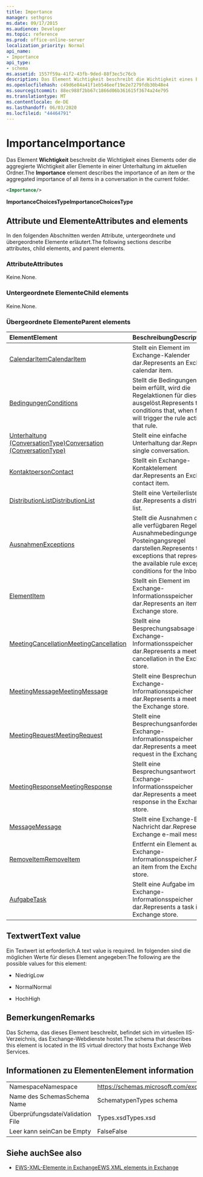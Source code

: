 ```yaml
---
title: Importance
manager: sethgros
ms.date: 09/17/2015
ms.audience: Developer
ms.topic: reference
ms.prod: office-online-server
localization_priority: Normal
api_name:
- Importance
api_type:
- schema
ms.assetid: 1557f59a-41f2-43fb-9ded-88f3ec5c76cb
description: Das Element Wichtigkeit beschreibt die Wichtigkeit eines Elements oder die aggregierte Wichtigkeit aller Elemente in einer Unterhaltung im aktuellen Ordner.
ms.openlocfilehash: c49d6e84a41f1eb546eef19e2e7279fdb30b48e4
ms.sourcegitcommit: 88ec988f2bb67c1866d06b361615f3674a24e795
ms.translationtype: MT
ms.contentlocale: de-DE
ms.lasthandoff: 06/03/2020
ms.locfileid: "44464791"
---
```

# <a name="importance"></a><span data-ttu-id="21f0d-103">Importance</span><span class="sxs-lookup"><span data-stu-id="21f0d-103">Importance</span></span>

<span data-ttu-id="21f0d-104">Das Element **Wichtigkeit** beschreibt die Wichtigkeit eines Elements oder die aggregierte Wichtigkeit aller Elemente in einer Unterhaltung im aktuellen Ordner.</span><span class="sxs-lookup"><span data-stu-id="21f0d-104">The **Importance** element describes the importance of an item or the aggregated importance of all items in a conversation in the current folder.</span></span> 
  
```XML
<Importance/>
```

 <span data-ttu-id="21f0d-105">**ImportanceChoicesType**</span><span class="sxs-lookup"><span data-stu-id="21f0d-105">**ImportanceChoicesType**</span></span>
## <a name="attributes-and-elements"></a><span data-ttu-id="21f0d-106">Attribute und Elemente</span><span class="sxs-lookup"><span data-stu-id="21f0d-106">Attributes and elements</span></span>

<span data-ttu-id="21f0d-107">In den folgenden Abschnitten werden Attribute, untergeordnete und übergeordnete Elemente erläutert.</span><span class="sxs-lookup"><span data-stu-id="21f0d-107">The following sections describe attributes, child elements, and parent elements.</span></span>
  
### <a name="attributes"></a><span data-ttu-id="21f0d-108">Attribute</span><span class="sxs-lookup"><span data-stu-id="21f0d-108">Attributes</span></span>

<span data-ttu-id="21f0d-109">Keine.</span><span class="sxs-lookup"><span data-stu-id="21f0d-109">None.</span></span>
  
### <a name="child-elements"></a><span data-ttu-id="21f0d-110">Untergeordnete Elemente</span><span class="sxs-lookup"><span data-stu-id="21f0d-110">Child elements</span></span>

<span data-ttu-id="21f0d-111">Keine.</span><span class="sxs-lookup"><span data-stu-id="21f0d-111">None.</span></span>
  
### <a name="parent-elements"></a><span data-ttu-id="21f0d-112">Übergeordnete Elemente</span><span class="sxs-lookup"><span data-stu-id="21f0d-112">Parent elements</span></span>

|<span data-ttu-id="21f0d-113">**Element**</span><span class="sxs-lookup"><span data-stu-id="21f0d-113">**Element**</span></span>|<span data-ttu-id="21f0d-114">**Beschreibung**</span><span class="sxs-lookup"><span data-stu-id="21f0d-114">**Description**</span></span>|
|:-----|:-----|
|[<span data-ttu-id="21f0d-115">CalendarItem</span><span class="sxs-lookup"><span data-stu-id="21f0d-115">CalendarItem</span></span>](calendaritem.md) <br/> |<span data-ttu-id="21f0d-116">Stellt ein Element im Exchange-Kalender dar.</span><span class="sxs-lookup"><span data-stu-id="21f0d-116">Represents an Exchange calendar item.</span></span>  <br/> |
|[<span data-ttu-id="21f0d-117">Bedingungen</span><span class="sxs-lookup"><span data-stu-id="21f0d-117">Conditions</span></span>](conditions.md) <br/> |<span data-ttu-id="21f0d-118">Stellt die Bedingungen, die beim erfüllt, wird die Regelaktionen für diese Regel ausgelöst.</span><span class="sxs-lookup"><span data-stu-id="21f0d-118">Represents the conditions that, when fulfilled, will trigger the rule actions for that rule.</span></span>  <br/> |
|[<span data-ttu-id="21f0d-119">Unterhaltung (ConversationType)</span><span class="sxs-lookup"><span data-stu-id="21f0d-119">Conversation (ConversationType)</span></span>](conversation-conversationtype.md) <br/> |<span data-ttu-id="21f0d-120">Stellt eine einfache Unterhaltung dar.</span><span class="sxs-lookup"><span data-stu-id="21f0d-120">Represents a single conversation.</span></span>  <br/> |
|[<span data-ttu-id="21f0d-121">Kontaktperson</span><span class="sxs-lookup"><span data-stu-id="21f0d-121">Contact</span></span>](contact.md) <br/> |<span data-ttu-id="21f0d-122">Stellt ein Exchange-Kontaktelement dar.</span><span class="sxs-lookup"><span data-stu-id="21f0d-122">Represents an Exchange contact item.</span></span>  <br/> |
|[<span data-ttu-id="21f0d-123">DistributionList</span><span class="sxs-lookup"><span data-stu-id="21f0d-123">DistributionList</span></span>](distributionlist.md) <br/> |<span data-ttu-id="21f0d-124">Stellt eine Verteilerliste dar.</span><span class="sxs-lookup"><span data-stu-id="21f0d-124">Represents a distribution list.</span></span>  <br/> |
|[<span data-ttu-id="21f0d-125">Ausnahmen</span><span class="sxs-lookup"><span data-stu-id="21f0d-125">Exceptions</span></span>](exceptions.md) <br/> |<span data-ttu-id="21f0d-126">Stellt die Ausnahmen dar, die alle verfügbaren Regel Ausnahmebedingungen für die Posteingangsregel darstellen.</span><span class="sxs-lookup"><span data-stu-id="21f0d-126">Represents the exceptions that represent all the available rule exception conditions for the Inbox rule.</span></span>  <br/> |
|[<span data-ttu-id="21f0d-127">Element</span><span class="sxs-lookup"><span data-stu-id="21f0d-127">Item</span></span>](item.md) <br/> |<span data-ttu-id="21f0d-128">Stellt ein Element im Exchange-Informationsspeicher dar.</span><span class="sxs-lookup"><span data-stu-id="21f0d-128">Represents an item in the Exchange store.</span></span>  <br/> |
|[<span data-ttu-id="21f0d-129">MeetingCancellation</span><span class="sxs-lookup"><span data-stu-id="21f0d-129">MeetingCancellation</span></span>](meetingcancellation.md) <br/> |<span data-ttu-id="21f0d-130">Stellt eine Besprechungsabsage im Exchange-Informationsspeicher dar.</span><span class="sxs-lookup"><span data-stu-id="21f0d-130">Represents a meeting cancellation in the Exchange store.</span></span>  <br/> |
|[<span data-ttu-id="21f0d-131">MeetingMessage</span><span class="sxs-lookup"><span data-stu-id="21f0d-131">MeetingMessage</span></span>](meetingmessage.md) <br/> |<span data-ttu-id="21f0d-132">Stellt eine Besprechung im Exchange-Informationsspeicher dar.</span><span class="sxs-lookup"><span data-stu-id="21f0d-132">Represents a meeting in the Exchange store.</span></span>  <br/> |
|[<span data-ttu-id="21f0d-133">MeetingRequest</span><span class="sxs-lookup"><span data-stu-id="21f0d-133">MeetingRequest</span></span>](meetingrequest.md) <br/> |<span data-ttu-id="21f0d-134">Stellt eine Besprechungsanforderung im Exchange-Informationsspeicher dar.</span><span class="sxs-lookup"><span data-stu-id="21f0d-134">Represents a meeting request in the Exchange store.</span></span>  <br/> |
|[<span data-ttu-id="21f0d-135">MeetingResponse</span><span class="sxs-lookup"><span data-stu-id="21f0d-135">MeetingResponse</span></span>](meetingresponse.md) <br/> |<span data-ttu-id="21f0d-136">Stellt eine Besprechungsantwort im Exchange-Informationsspeicher dar.</span><span class="sxs-lookup"><span data-stu-id="21f0d-136">Represents a meeting response in the Exchange store.</span></span>  <br/> |
|[<span data-ttu-id="21f0d-137">Message</span><span class="sxs-lookup"><span data-stu-id="21f0d-137">Message</span></span>](message-ex15websvcsotherref.md) <br/> |<span data-ttu-id="21f0d-138">Stellt eine Exchange-E-Mail-Nachricht dar.</span><span class="sxs-lookup"><span data-stu-id="21f0d-138">Represents an Exchange e-mail message.</span></span>  <br/> |
|[<span data-ttu-id="21f0d-139">RemoveItem</span><span class="sxs-lookup"><span data-stu-id="21f0d-139">RemoveItem</span></span>](removeitem.md) <br/> |<span data-ttu-id="21f0d-140">Entfernt ein Element aus dem Exchange-Informationsspeicher.</span><span class="sxs-lookup"><span data-stu-id="21f0d-140">Removes an item from the Exchange store.</span></span>  <br/> |
|[<span data-ttu-id="21f0d-141">Aufgabe</span><span class="sxs-lookup"><span data-stu-id="21f0d-141">Task</span></span>](task.md) <br/> |<span data-ttu-id="21f0d-142">Stellt eine Aufgabe im Exchange-Informationsspeicher dar.</span><span class="sxs-lookup"><span data-stu-id="21f0d-142">Represents a task in the Exchange store.</span></span>  <br/> |
   
## <a name="text-value"></a><span data-ttu-id="21f0d-143">Textwert</span><span class="sxs-lookup"><span data-stu-id="21f0d-143">Text value</span></span>

<span data-ttu-id="21f0d-144">Ein Textwert ist erforderlich.</span><span class="sxs-lookup"><span data-stu-id="21f0d-144">A text value is required.</span></span> <span data-ttu-id="21f0d-145">Im folgenden sind die möglichen Werte für dieses Element angegeben:</span><span class="sxs-lookup"><span data-stu-id="21f0d-145">The following are the possible values for this element:</span></span>
  
- <span data-ttu-id="21f0d-146">Niedrig</span><span class="sxs-lookup"><span data-stu-id="21f0d-146">Low</span></span>
    
- <span data-ttu-id="21f0d-147">Normal</span><span class="sxs-lookup"><span data-stu-id="21f0d-147">Normal</span></span>
    
- <span data-ttu-id="21f0d-148">Hoch</span><span class="sxs-lookup"><span data-stu-id="21f0d-148">High</span></span>
    
## <a name="remarks"></a><span data-ttu-id="21f0d-149">Bemerkungen</span><span class="sxs-lookup"><span data-stu-id="21f0d-149">Remarks</span></span>

<span data-ttu-id="21f0d-150">Das Schema, das dieses Element beschreibt, befindet sich im virtuellen IIS-Verzeichnis, das Exchange-Webdienste hostet.</span><span class="sxs-lookup"><span data-stu-id="21f0d-150">The schema that describes this element is located in the IIS virtual directory that hosts Exchange Web Services.</span></span>
  
## <a name="element-information"></a><span data-ttu-id="21f0d-151">Informationen zu Elementen</span><span class="sxs-lookup"><span data-stu-id="21f0d-151">Element information</span></span>

|||
|:-----|:-----|
|<span data-ttu-id="21f0d-152">Namespace</span><span class="sxs-lookup"><span data-stu-id="21f0d-152">Namespace</span></span>  <br/> |https://schemas.microsoft.com/exchange/services/2006/types  <br/> |
|<span data-ttu-id="21f0d-153">Name des Schemas</span><span class="sxs-lookup"><span data-stu-id="21f0d-153">Schema Name</span></span>  <br/> |<span data-ttu-id="21f0d-154">Schematypen</span><span class="sxs-lookup"><span data-stu-id="21f0d-154">Types schema</span></span>  <br/> |
|<span data-ttu-id="21f0d-155">Überprüfungsdatei</span><span class="sxs-lookup"><span data-stu-id="21f0d-155">Validation File</span></span>  <br/> |<span data-ttu-id="21f0d-156">Types.xsd</span><span class="sxs-lookup"><span data-stu-id="21f0d-156">Types.xsd</span></span>  <br/> |
|<span data-ttu-id="21f0d-157">Leer kann sein</span><span class="sxs-lookup"><span data-stu-id="21f0d-157">Can be Empty</span></span>  <br/> |<span data-ttu-id="21f0d-158">False</span><span class="sxs-lookup"><span data-stu-id="21f0d-158">False</span></span>  <br/> |
   
## <a name="see-also"></a><span data-ttu-id="21f0d-159">Siehe auch</span><span class="sxs-lookup"><span data-stu-id="21f0d-159">See also</span></span>



- [<span data-ttu-id="21f0d-160">EWS-XML-Elemente in Exchange</span><span class="sxs-lookup"><span data-stu-id="21f0d-160">EWS XML elements in Exchange</span></span>](ews-xml-elements-in-exchange.md)

